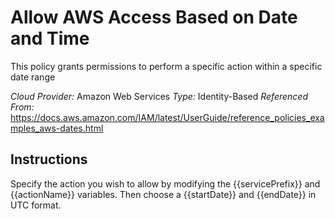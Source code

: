 # Allow AWS Access Based on Date and Time
This policy grants permissions to perform a specific action within a specific date range

*Cloud Provider:* Amazon Web Services
*Type:* Identity-Based
*Referenced From:* https://docs.aws.amazon.com/IAM/latest/UserGuide/reference_policies_examples_aws-dates.html

## Instructions
Specify the action you wish to allow by modifying the {{servicePrefix}} and {{actionName}} variables. Then choose a {{startDate}} and {{endDate}} in UTC format.